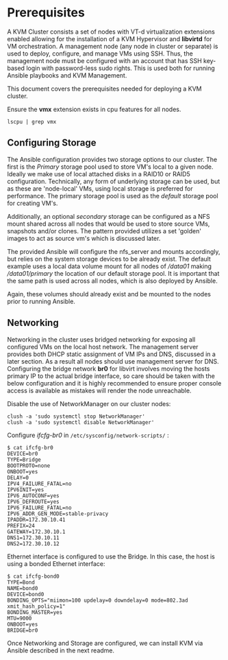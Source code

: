Prerequisites
===============


A KVM Cluster consists a set of nodes with VT-d virtualization extensions
enabled allowing for the installation of a KVM Hypervisor and **libvirtd** for
VM orchestration.  A management node (any node in cluster or separate) is used
to deploy, configure, and manage VMs using SSH. Thus, the management node must
be configured with an account that has SSH key-based login with password-less
sudo rights. This is used both for running Ansible playbooks and KVM Management.

This document covers the prerequisites needed for deploying a KVM cluster.

Ensure the **vmx** extension exists in cpu features for all nodes.
```
lscpu | grep vmx
```

## Configuring Storage

  The Ansible configuration provides two storage options to our cluster.
The first is the *Primary* storage pool used to store VM's local to a given
node. Ideally we make use of local attached disks in a RAID10 or RAID5
configuration. Technically, any form of underlying storage can be used, but as
these are 'node-local' VMs, using local storage is preferred for performance.
The primary storage pool is used as the *default* storage pool for creating VM's.

  Additionally, an optional *secondary* storage can be configured as a NFS
mount shared across all nodes that would be used to store source VMs, snapshots
and/or clones. The pattern provided utilizes a set 'golden' images to act as
source vm's which is discussed later.  

  The provided Ansible will configure the nfs_server and mounts accordingly,
but relies on the system storage devices to be already exist. The default
example uses a local data volume mount for all nodes  of */data01* making
*/data01/primary* the location of our default storage pool. It is important
that the same path is used across all nodes, which is also deployed by Ansible.

  Again, these volumes should already exist and be mounted to the nodes prior
to running Ansible.


## Networking

  Networking in the cluster uses bridged networking for exposing all
configured VMs on the local host network.  The management server provides both
DHCP static assignment of VM IPs and DNS, discussed in a later section.  As a
result all nodes should use management server for DNS.  Configuring the bridge
network **br0** for libvirt involves moving the hosts primary IP to the actual
bridge interface, so care should be taken with the below configuration and it
is highly recommended to ensure proper console access is available as mistakes
will render the node unreachable.

Disable the use of NetworkManager on our cluster nodes:
```
clush -a 'sudo systemctl stop NetworkManager'
clush -a 'sudo systemctl disable NetworkManager'
```

Configure *ifcfg-br0* in `/etc/sysconfig/network-scripts/` :
```
$ cat ifcfg-br0
DEVICE=br0
TYPE=Bridge
BOOTPROTO=none
ONBOOT=yes
DELAY=0
IPV4_FAILURE_FATAL=no
IPV6INIT=yes
IPV6_AUTOCONF=yes
IPV6_DEFROUTE=yes
IPV6_FAILURE_FATAL=no
IPV6_ADDR_GEN_MODE=stable-privacy
IPADDR=172.30.10.41
PREFIX=24
GATEWAY=172.30.10.1
DNS1=172.30.10.11
DNS2=172.30.10.12
```

Ethernet interface is configured to use the Bridge. In this case, the host is
using a bonded Ethernet interface:
```
$ cat ifcfg-bond0
TYPE=Bond
NAME=bond0
DEVICE=bond0
BONDING_OPTS="miimon=100 updelay=0 downdelay=0 mode=802.3ad xmit_hash_policy=1"
BONDING_MASTER=yes
MTU=9000
ONBOOT=yes
BRIDGE=br0
```

Once Networking and Storage are configured, we can install KVM via Ansible
described in the next readme.
